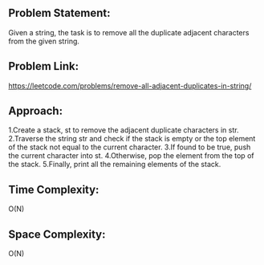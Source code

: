 ## Problem Statement: 
Given a string, the task is to remove all the duplicate adjacent characters from the given string.
## Problem Link: 
https://leetcode.com/problems/remove-all-adjacent-duplicates-in-string/ 
## Approach: 
1.Create a stack, st to remove the adjacent duplicate characters in str. 
2.Traverse the string str and check if the stack is empty or the top element of the stack not equal to the current character. 
3.If found to be true, push the current character into st. 
4.Otherwise, pop the element from the top of the stack. 
5.Finally, print all the remaining elements of the stack. 
## Time Complexity: 
O(N) 
## Space Complexity: 
O(N)
